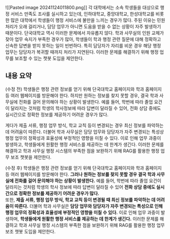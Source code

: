 ![[Pasted image 20241124011800.png]]
각 대학에서는 소속 학생들을 대상으로 행정 서비스 만족도 조사를 실시하고 있는데, 인하대학교, 중앙대학교, 한성대학교를 비롯한 많은 대학에서 학생들이 행정 서비스에 불만을 느끼는 경우가 많다. 주된 이유는 민원 처리가 오래 걸리거나, 담당 업무가 아니면 도움을 받을 수 없는 상황이 자주 발생하기 때문이다. 단국대학교 역시 이러한 문제에서 자유롭지 않다. 학과 사무실의 인원 교체가 잦아 업무 숙지가 부족한 경우가 많아, 학생들이 학과 행정 관련 질문에 대해 정확하고 신속한 답변을 받지 못하는 일이 빈번하다. 특히 담당자가 자리를 비운 경우 해당 행정 업무는 담당자가 복귀할 때까지 처리가 지연된다. 이러한 문제를 해결하기 위해 행정 업무를 보조할 수 있는 챗봇 도입을 제안한다.

## 내용 요약
(수정 전)
학생들은 행정 관련 정보를 얻기 위해 단국대학교 홈페이지와 학과 홈페이지 등 여러 웹페이지를 방문해야 한다. 하지만 원하는 정보를 찾지 못할 경우, 결국 학과 사무실에 전화를 걸어 문의해야 하는 상황이 발생한다. 예를 들어, 학번에 따라 졸업 요건이 달라지는 것처럼 학생의 학사정보에 따라 답변이 달라질 수 있어, 전화 상담 중에도 실시간으로 정확한 정보를 제공하기 어려운 경우가 많다.

게다가 제출 서류, 행정 업무 방식, 학교 교칙 등이 변경되는 경우 최신 정보를 파악하는 데 어려움이 따른다. 더불어 학과 사무실은 담당 업무와 담당자가 자주 변경되는 특성상 행정 업무의 정확성과 효율성에 부정적인 영향을 미칠 수 있다. 이로 인해 업무 과중이 발생하고, 학생들에게 원활한 행정 서비스를 제공하는 데 한계가 생긴다. 이러한 문제를 해결하고 학과 사무실 행정 시스템의 부족한 점을 보완하기 위해 RAG를 활용한 행정 업무 보조 챗봇을 제안한다.

(수정 후)
학생들은 행정 관련 정보를 얻기 위해 단국대학교 홈페이지와 학과 홈페이지 등 여러 웹페이지를 방문해야 한다. **그러나 원하는 정보를 찾지 못할 경우 결국 학과 사무실에 전화를 걸어 문의해야 하는 상황이 발생한다.** 예를 들어, 학번에 따라 졸업 요건이 달라지는 것처럼 학생의 학사 정보에 따라 답변이 달라질 수 있어 **전화 상담 중에도 실시간으로 정확한 정보를 제공하기 어려운 경우가 많다.**  
또한, **제출 서류, 행정 업무 방식, 학교 교칙 등이 변경될 때 최신 정보를 파악하는 데 어려움이 따른다.** 더불어 학과 사무실은 **담당 업무와 담당자가 자주 변경되는 특성으로 인해 행정 업무의 정확성과 효율성에 부정적인 영향을 미칠 수 있다.** 이로 인해 업무 과중이 발생하며, **학생들에게 원활한 행정 서비스를 제공하는 데 한계가 생긴다.** 이러한 문제를 해결하고 학과 사무실 행정 시스템의 부족한 점을 보완하기 위해 RAG를 활용한 행정 업무 보조 챗봇 도입을 제안한다.